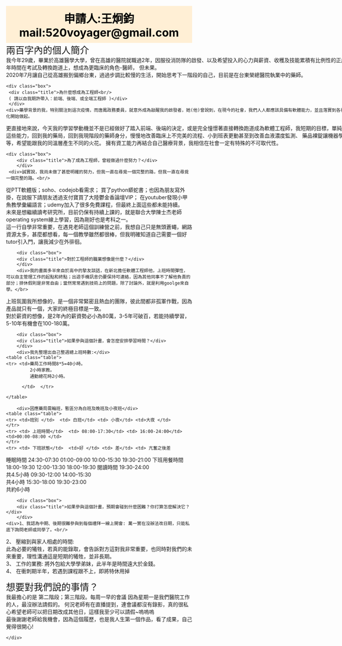 <html>
<head>
<meta charset="utf-8"></meta>    
<title>扶持計畫 </title> 
<style type="text/css">
td{border:1px solid}
.head   {background-color:#FFEFD5 ;
        color:black;font-weight:bold;font-size:30px;
        text-align:center;padding:10px  }
.content{ width:1000px;margin-left:auto;margin-right:auto;
          border:1px}
		  
.box{width:auto;padding:1px;margin:10px;background-color:GhostWhite;
    ;
text-align:center;line-height:40px}
.title{font-weight;bold;font-size:25px}

.table{width:800px;border:4px solid ;color:#777777;font-size:20px}
</style>
</head>

<body style="margin:0px" >
  <div class="head">申請人:王炯鈞  mail:520voyager@gmail.com</div>
  
  
  <div class="content">  

  <div class="box">
  <div class="title">兩百字內的個人簡介</div>
  </div>
  <div> 我今年29歲，畢業於高雄醫學大學，曾在高雄的醫院就職過2年，因服役消防隊的啟發、以及希望投入的心力與薪資、收穫及技能累積有比例性的正成長，花了數年時間在考試及轉換跑道上，想成為更臨床的角色-醫師，
但未果。<br/>2020年7月讓自己從高雄搬到偏鄉台東，過過步調比較慢的生活，開始思考下一階段的自己，目前是在台東榮總醫院執業中的藥師。
</div>
  
  
  
    <div class="box">
	 <div class="title">為什麼想成為工程師<br/> 
	 ( 請以自我期許帶入：前端、後端、或全端工程師 )</div>
	 </div>
	<div>藥學背景的我，特別關注到這次疫情，而唐鳳政務委員，就意外成為敲醒我的啟發者，她(他)曾說到，在現今的社會，我們人人都應該具備有軟體能力，並且落實到各行各業的程序優化開始做起。
更直接地來說，今天我的學習學動機並不是已經做好了踏入前端、後端的決定，或是完全憧憬著直接轉換跑道成為軟體工程師，我短期的目標，單純是希望能帶著這些能力，回到我的藥局，回到我現階段的藥師身分，慢慢地改善臨床上不完美的流程、小到班表更動甚至到改善血液濃度監測、
藥品裸錠讓機器學習自動辨識等等，希望能跟我的同溫層產生不同的火花。
 擁有資工能力再結合自己醫療背景，我相信在社會一定有特殊的不可取代性。
</div>
	
	
	<div class="box">
	    <div class="title">為了成為工程師，曾經做過什麼努力？</div>
	    </div>
	 <div>誠實說，我尚未做了甚麼明確的努力，但我一直在尋覓一個完整的路，但我一直在尋覓一個完整的路。<br/>
從PTT軟體版；soho、codejob看需求；
買了python蟒蛇書；也因為朋友寫外掛，在說服下請朋友透過支付寶買了大陸鬱金香論壇VIP；
在youtuber發現小甲魚教學彙編語言；udemy加入了很多免費課程，但最終上面這些都未能持續。<br/>
未來是想繼續讀考研究所，目前仍保有持續上課的，就是聯合大學陳士杰老師operating system線上學習，因為剛好也是考科之一。</br>
這一行自學非常重要，在遇見老師這個訓練營之前，我想自己只是無頭蒼蠅，網路資源太多，甚麼都想看，每一個教學雖然都很棒，但我明確知道自己需要一個好tutor引入門，讓我減少在外徘徊。
 </div>
	 
	
	
		<div class="box">
	    <div class="title">對於工程師的職業想像是什麼？</div>
	    </div>
	    <div>我的畫面多半來自於高中的摯友談話，在新北擔任軟體工程師他，上班時間彈性，可以自主管理工作的起點和終點；出遊手機訊息仍要保持可連絡，因為其他同事不了解他負責的部分；排休假則是非常自由；當然常常遇到技術上的問題，除了討論外，就是利用goolge來自學。</br>
上班氛圍我所想像的，是一個非常緊密且熱血的團隊，彼此間都非孤軍作戰，因為產品就只有一個，大家的終極目標是一致。</br>
對於薪資的想像，是2年內的薪資勢必小為80萬，3-5年可破百，若能持續學習，5-10年有機會在100-180萬。
</div>
	
		<div class="box">
	    <div class="title">如果參與這個計畫，會怎麼安排學習時間？</div>
	    </div>
		<div>我先整理出自己整週總上班時數:</div>
	<table class="table">  
	<tr> <td>藥局工作時間8*5=40小時。
             2小時家教。      
			 通勤總花時2小時。

		  </td>  </tr>
	
	</table>
	
		<div>因應藥局需輪班，暫區分為白班及晚班及小夜班</div>
	<table class="table">  
	<tr> <td>班別 </td>  <td> 白班</td> <td> 小夜</td> <td>大夜 </td> 
	</tr>
	<tr> <td> 上班時間</td>  <td> 08:00-17:30</td> <td> 16:00-24:00</td> <td>00:00-08:00 </td> 
	</tr>
	<tr> <td> 下班狀態</td>  <td>好 </td> <td> 差</td> <td> 亢奮之後差
</td> 
	</tr>
	<tr> <td>睡眠時間 </td>  <td> 24:30-07:30</td>  <td> 01:00-09:00</td>  <td> 10:00-15:30
19:30-21:00
</td>  
	</tr>
	<tr> <td>下班用餐時間 </td>  <td>18:00-19:30 </td>  <td>12:00-13:30 </td>  <td>18:00-19:30 </td>  
	</tr>
	<tr> <td> 閱讀時間</td>  <td>19:30-24:00</br> 共4.5小時 </td>  <td>09:30-12:00
14:00-15:30</br>
共4小時
 </td>  <td> 15:30-18:00
19:30-23:00</br>
共約6小時
</td>  
	</tr>
	</table>
	
	
	
	
	
	
		<div class="box">
	    <div class="title">如果參與這個計畫，預期會碰到什麼困難？你打算怎麼解決它？</div>
	    </div>
	<div>1、我認為中期、後期很難參與到每個禮拜一線上開會: 萬一實在沒辦法改日期，只能私底下詢問老師或同學了。<br/>
2、	壓縮到與家人相處的時間: </br> 
此為必要的犧牲，若真的能錄取，會告訴對方這對我非常重要，也同時對我們的未來重要，理性溝通這是短期的犧牲，並非長期。</br>
3、	工作的業務: 將外包給大學學弟妹，此半年是時間遠大於金錢。</br>
4、	在衝刺期半年，若遇到課程跟不上，即將特休用掉</div>
	     <div class="box">
	    <div class="title">想要對我們說的事情？</div>
	    </div>
	<div>我最擔心的是 第二階段；第三階段。每周一早的會議
因為星期一是我們醫院工作的人，最沒辦法請假的。
何況老師有在直播提到，連會議都沒有錄影，真的很私心希望老師可以把日期改成其他日，這樣我至少可以請假~嗚嗚嗚</br>
最後謝謝老師給我機會，因為這個履歷，也是我人生第一個作品，看了成果，自己覺得很開心!
</div>
	
	
	
	
	</div>
	  
	  
  </body>
</html>
